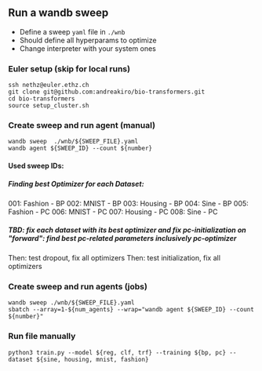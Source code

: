 ## Run a wandb sweep

- Define a sweep `yaml` file in `./wnb`
- Should define all hyperparams to optimize
- Change interpreter with your system ones

### Euler setup (skip for local runs)
```
ssh nethz@euler.ethz.ch
git clone git@github.com:andreakiro/bio-transformers.git
cd bio-transformers
source setup_cluster.sh
```

### Create sweep and run agent (manual)
```
wandb sweep  ./wnb/${SWEEP_FILE}.yaml
wandb agent ${SWEEP_ID} --count ${number}
```
#### Used sweep IDs:
##### Finding best Optimizer for each Dataset:
001: Fashion - BP
002: MNIST - BP
003: Housing - BP
004: Sine - BP
005: Fashion - PC
006: MNIST - PC
007: Housing - PC
008: Sine - PC

##### TBD: fix each dataset with its best optimizer and fix pc-initialization on "forward": find best pc-related parameters inclusively pc-optimizer
Then: test dropout, fix all optimizers
Then: test initialization, fix all optimizers

### Create sweep and run agents (jobs)
```
wandb sweep ./wnb/${SWEEP_FILE}.yaml
sbatch --array=1-${num_agents} --wrap="wandb agent ${SWEEP_ID} --count ${number}"
```

### Run file manually
```
python3 train.py --model ${reg, clf, trf} --training ${bp, pc} --dataset ${sine, housing, mnist, fashion}
```
